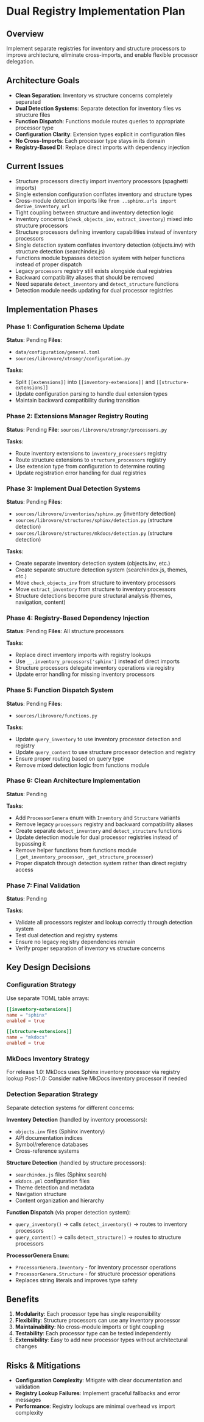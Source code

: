 # Dual Registry Implementation Plan

## Overview
Implement separate registries for inventory and structure processors to improve architecture, eliminate cross-imports, and enable flexible processor delegation.

## Architecture Goals
- **Clean Separation**: Inventory vs structure concerns completely separated
- **Dual Detection Systems**: Separate detection for inventory files vs structure files
- **Function Dispatch**: Functions module routes queries to appropriate processor type
- **Configuration Clarity**: Extension types explicit in configuration files
- **No Cross-Imports**: Each processor type stays in its domain
- **Registry-Based DI**: Replace direct imports with dependency injection

## Current Issues
- Structure processors directly import inventory processors (spaghetti imports)
- Single extension configuration conflates inventory and structure types
- Cross-module detection imports like `from ..sphinx.urls import derive_inventory_url`
- Tight coupling between structure and inventory detection logic
- Inventory concerns (`check_objects_inv`, `extract_inventory`) mixed into structure processors
- Structure processors defining inventory capabilities instead of inventory processors
- Single detection system conflates inventory detection (objects.inv) with structure detection (searchindex.js)
- Functions module bypasses detection system with helper functions instead of proper dispatch
- Legacy `processors` registry still exists alongside dual registries
- Backward compatibility aliases that should be removed
- Need separate `detect_inventory` and `detect_structure` functions
- Detection module needs updating for dual processor registries

## Implementation Phases

### Phase 1: Configuration Schema Update
**Status**: Pending
**Files**: 
- `data/configuration/general.toml`
- `sources/librovore/xtnsmgr/configuration.py`

**Tasks**:
- Split `[[extensions]]` into `[[inventory-extensions]]` and `[[structure-extensions]]`
- Update configuration parsing to handle dual extension types
- Maintain backward compatibility during transition

### Phase 2: Extensions Manager Registry Routing  
**Status**: Pending
**File**: `sources/librovore/xtnsmgr/processors.py`

**Tasks**:
- Route inventory extensions to `inventory_processors` registry
- Route structure extensions to `structure_processors` registry  
- Use extension type from configuration to determine routing
- Update registration error handling for dual registries

### Phase 3: Implement Dual Detection Systems
**Status**: Pending
**Files**:
- `sources/librovore/inventories/sphinx.py` (inventory detection)
- `sources/librovore/structures/sphinx/detection.py` (structure detection)
- `sources/librovore/structures/mkdocs/detection.py` (structure detection)

**Tasks**:
- Create separate inventory detection system (objects.inv, etc.)
- Create separate structure detection system (searchindex.js, themes, etc.)
- Move `check_objects_inv` from structure to inventory processors
- Move `extract_inventory` from structure to inventory processors
- Structure detections become pure structural analysis (themes, navigation, content)

### Phase 4: Registry-Based Dependency Injection
**Status**: Pending
**Files**: All structure processors

**Tasks**:
- Replace direct inventory imports with registry lookups
- Use `__.inventory_processors['sphinx']` instead of direct imports
- Structure processors delegate inventory operations via registry
- Update error handling for missing inventory processors

### Phase 5: Function Dispatch System
**Status**: Pending
**Files**: 
- `sources/librovore/functions.py`

**Tasks**:
- Update `query_inventory` to use inventory processor detection and registry
- Update `query_content` to use structure processor detection and registry
- Ensure proper routing based on query type
- Remove mixed detection logic from functions module

### Phase 6: Clean Architecture Implementation
**Status**: Pending

**Tasks**:
- Add `ProcessorGenera` enum with `Inventory` and `Structure` variants
- Remove legacy `processors` registry and backward compatibility aliases
- Create separate `detect_inventory` and `detect_structure` functions
- Update detection module for dual processor registries instead of bypassing it
- Remove helper functions from functions module (`_get_inventory_processor`, `_get_structure_processor`)
- Proper dispatch through detection system rather than direct registry access

### Phase 7: Final Validation
**Status**: Pending

**Tasks**:
- Validate all processors register and lookup correctly through detection system
- Test dual detection and registry systems
- Ensure no legacy registry dependencies remain
- Verify proper separation of inventory vs structure concerns

## Key Design Decisions

### Configuration Strategy
Use separate TOML table arrays:
```toml
[[inventory-extensions]]
name = "sphinx"
enabled = true

[[structure-extensions]]  
name = "mkdocs"
enabled = true
```

### MkDocs Inventory Strategy
For release 1.0: MkDocs uses Sphinx inventory processor via registry lookup
Post-1.0: Consider native MkDocs inventory processor if needed

### Detection Separation Strategy
Separate detection systems for different concerns:

**Inventory Detection** (handled by inventory processors):
- `objects.inv` files (Sphinx inventory)
- API documentation indices
- Symbol/reference databases
- Cross-reference systems

**Structure Detection** (handled by structure processors):
- `searchindex.js` files (Sphinx search)
- `mkdocs.yml` configuration files
- Theme detection and metadata
- Navigation structure
- Content organization and hierarchy

**Function Dispatch** (via proper detection system):
- `query_inventory()` → calls `detect_inventory()` → routes to inventory processors
- `query_content()` → calls `detect_structure()` → routes to structure processors

**ProcessorGenera Enum**:
- `ProcessorGenera.Inventory` - for inventory processor operations
- `ProcessorGenera.Structure` - for structure processor operations
- Replaces string literals and improves type safety

## Benefits
1. **Modularity**: Each processor type has single responsibility
2. **Flexibility**: Structure processors can use any inventory processor
3. **Maintainability**: No cross-module imports or tight coupling
4. **Testability**: Each processor type can be tested independently
5. **Extensibility**: Easy to add new processor types without architectural changes

## Risks & Mitigations
- **Configuration Complexity**: Mitigate with clear documentation and validation
- **Registry Lookup Failures**: Implement graceful fallbacks and error messages
- **Performance**: Registry lookups are minimal overhead vs import complexity
